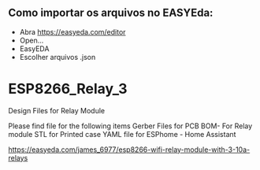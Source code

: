 ## Como importar os arquivos no EASYEda:

- Abra https://easyeda.com/editor
- Open...
- EasyEDA
- Escolher arquivos .json

# ESP8266_Relay_3
Design Files for Relay Module

Please find file for the following items
Gerber Files for PCB
BOM- For Relay module
STL for Printed case
YAML file for ESPhome - Home Assistant

https://easyeda.com/james_6977/esp8266-wifi-relay-module-with-3-10a-relays
